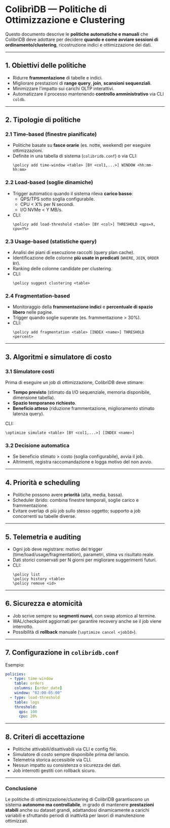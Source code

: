 # ColibrìDB — Politiche di Ottimizzazione e Clustering

Questo documento descrive le **politiche automatiche e manuali** che ColibrìDB deve adottare per decidere **quando e come avviare sessioni di ordinamento/clustering**, ricostruzione indici e ottimizzazione dei dati.

---

## 1. Obiettivi delle politiche
- Ridurre **frammentazione** di tabelle e indici.  
- Migliorare prestazioni di **range query**, **join**, **scansioni sequenziali**.  
- Minimizzare l’impatto sui carichi OLTP interattivi.  
- Automatizzare il processo mantenendo **controllo amministrativo** via CLI `coldb`.  

---

## 2. Tipologie di politiche

### 2.1 Time-based (finestre pianificate)
- Politiche basate su **fasce orarie** (es. notte, weekend) per eseguire ottimizzazioni.  
- Definite in una tabella di sistema (`colibridb.conf`) o via CLI:  
  ```
  \policy add time-window <table> [BY <col1,...>] WINDOW <hh:mm-hh:mm>
  ```

### 2.2 Load-based (soglie dinamiche)
- Trigger automatico quando il sistema rileva **carico basso**:  
  - QPS/TPS sotto soglia configurabile.  
  - CPU < X% per N secondi.  
  - I/O NVMe < Y MB/s.  
- CLI:
  ```
  \policy add load-threshold <table> [BY <col>] THRESHOLD <qps=X, cpu=Y%>
  ```

### 2.3 Usage-based (statistiche query)
- Analisi dei piani di esecuzione raccolti (query plan cache).  
- Identificazione delle colonne **più usate in predicati** (`WHERE`, `JOIN`, `ORDER BY`).  
- Ranking delle colonne candidate per clustering.  
- CLI:
  ```
  \policy suggest clustering <table>
  ```

### 2.4 Fragmentation-based
- Monitoraggio della **frammentazione indici** e **percentuale di spazio libero** nelle pagine.  
- Trigger quando soglie superate (es. frammentazione > 30%).  
- CLI:
  ```
  \policy add fragmentation <table> [INDEX <name>] THRESHOLD <percent>
  ```

---

## 3. Algoritmi e simulatore di costo

### 3.1 Simulatore costi
Prima di eseguire un job di ottimizzazione, ColibrìDB deve stimare:
- **Tempo previsto** (stimato da I/O sequenziale, memoria disponibile, dimensione tabella).  
- **Spazio temporaneo richiesto**.  
- **Beneficio atteso** (riduzione frammentazione, miglioramento stimato latenza query).  

CLI:
```
\optimize simulate <table> [BY <col1,...>] [INDEX <name>]
```

### 3.2 Decisione automatica
- Se beneficio stimato > costo (soglia configurabile), avvia il job.  
- Altrimenti, registra raccomandazione e logga motivo del non avvio.  

---

## 4. Priorità e scheduling
- Politiche possono avere **priorità** (alta, media, bassa).  
- Scheduler ibrido: combina finestre temporali, soglie carico e frammentazione.  
- Evitare overlap di più job sullo stesso oggetto; supporto a job concorrenti su tabelle diverse.  

---

## 5. Telemetria e auditing
- Ogni job deve registrare: motivo del trigger (time/load/usage/fragmentation), parametri, stima vs risultato reale.  
- Dati storici conservati per N giorni per migliorare suggerimenti futuri.  
- CLI:
  ```
  \policy list
  \policy history <table>
  \policy remove <id>
  ```

---

## 6. Sicurezza e atomicità
- Job scrive sempre su **segmenti nuovi**, con swap atomico al termine.  
- WAL/checkpoint aggiornati per garantire recovery anche se il job viene interrotto.  
- Possibilità di **rollback** manuale (`\optimize cancel <jobId>`).  

---

## 7. Configurazione in `colibridb.conf`
Esempio:
```yaml
policies:
  - type: time-window
    table: orders
    columns: [order_date]
    window: "02:00-05:00"
  - type: load-threshold
    table: logs
    threshold:
      qps: 100
      cpu: 20%
```

---

## 8. Criteri di accettazione
- Politiche attivabili/disattivabili via CLI e config file.  
- Simulatore di costo sempre disponibile prima del lancio.  
- Telemetria storica accessibile via CLI.  
- Nessun impatto su consistenza o sicurezza dei dati.  
- Job interrotti gestiti con rollback sicuro.  

---

### Conclusione
Le politiche di ottimizzazione/clustering di ColibrìDB garantiscono un sistema **autonomo ma controllabile**, in grado di mantenere **prestazioni stabili** anche su dataset grandi, adattandosi dinamicamente a carichi variabili e sfruttando periodi di inattività per lavori di manutenzione ottimizzati.
